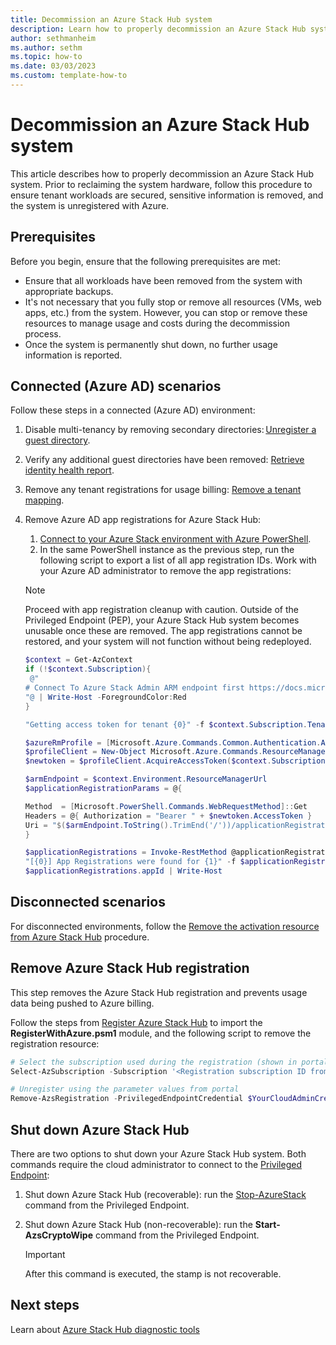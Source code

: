 ```yaml
---
title: Decommission an Azure Stack Hub system
description: Learn how to properly decommission an Azure Stack Hub system. 
author: sethmanheim
ms.author: sethm
ms.topic: how-to
ms.date: 03/03/2023
ms.custom: template-how-to
---
```


# Decommission an Azure Stack Hub system

This article describes how to properly decommission an Azure Stack Hub system. Prior to reclaiming the system hardware, follow this procedure to ensure tenant workloads are secured, sensitive information is removed, and the system is unregistered with Azure.

## Prerequisites

Before you begin, ensure that the following prerequisites are met:

- Ensure that all workloads have been removed from the system with appropriate backups.
- It's not necessary that you fully stop or remove all resources (VMs, web apps, etc.) from the system. However, you can stop or remove these resources to manage usage and costs during the decommission process.
- Once the system is permanently shut down, no further usage information is reported.

## Connected (Azure AD) scenarios

Follow these steps in a connected (Azure AD) environment:

1. Disable multi-tenancy by removing secondary directories: [Unregister a guest directory](enable-multitenancy.md#unregister-a-guest-directory).
1. Verify any additional guest directories have been removed: [Retrieve identity health report](enable-multitenancy.md#retrieve-azure-stack-hub-identity-health-report).
1. Remove any tenant registrations for usage billing: [Remove a tenant mapping](azure-stack-csp-ref-operations.md#remove-a-tenant-mapping).
1. Remove Azure AD app registrations for Azure Stack Hub:
   1. [Connect to your Azure Stack environment with Azure PowerShell](azure-stack-powershell-configure-admin.md#connect-with-azure-ad).
   1. In the same PowerShell instance as the previous step, run the following script to export a list of all app registration IDs. Work with your Azure AD administrator to remove the app registrations:

   > [!NOTE]
   > Proceed with app registration cleanup with caution. Outside of the Privileged Endpoint (PEP), your Azure Stack Hub system becomes unusable once these are removed. The app registrations cannot be restored, and your system will not function without being redeployed.

   ```powershell
   $context = Get-AzContext 
   if (!$context.Subscription){
    @" 
   # Connect To Azure Stack Admin ARM endpoint first https://docs.microsoft.com/azure-stack/operator/azure-stack-powershell-configure-admin#connect-with-azure-ad 
   "@ | Write-Host -ForegroundColor:Red 
   } 

   "Getting access token for tenant {0}" -f $context.Subscription.TenantID | Write-Host -ForegroundColor Green 

   $azureRmProfile = [Microsoft.Azure.Commands.Common.Authentication.Abstractions.AzureRmProfileProvider]::Instance.Profile 
   $profileClient = New-Object Microsoft.Azure.Commands.ResourceManager.Common.RMProfileClient($azureRmProfile) 
   $newtoken = $profileClient.AcquireAccessToken($context.Subscription.TenantID) 

   $armEndpoint = $context.Environment.ResourceManagerUrl 
   $applicationRegistrationParams = @{ 

   Method  = [Microsoft.PowerShell.Commands.WebRequestMethod]::Get 
   Headers = @{ Authorization = "Bearer " + $newtoken.AccessToken } 
   Uri = "$($armEndpoint.ToString().TrimEnd('/'))/applicationRegistrations?api-version=2014-04-01-preview" 
   } 

   $applicationRegistrations = Invoke-RestMethod @applicationRegistrationParams | Select-Object -ExpandProperty value 
   "[{0}] App Registrations were found for {1}" -f $applicationRegistrations.appId.Count, $context.Environment.Name | Write-Host -ForegroundColor Green 
   $applicationRegistrations.appId | Write-Host
   ```

## Disconnected scenarios

For disconnected environments, follow the [Remove the activation resource from Azure Stack Hub](/azure-stack/operator/azure-stack-registration#remove-the-activation-resource-from-azure-stack-hub?pivots=state-disconnected&tabs=az1%2Caz2%2Caz3%2Caz4) procedure.

## Remove Azure Stack Hub registration

This step removes the Azure Stack Hub registration and prevents usage data being pushed to Azure billing.

Follow the steps from [Register Azure Stack Hub](azure-stack-registration.md?pivots=state-connected#renew-or-change-registration) to import the **RegisterWithAzure.psm1** module, and the following script to remove the registration resource:

```powershell
# Select the subscription used during the registration (shown in portal) 
Select-AzSubscription -Subscription '<Registration subscription ID from portal>' 

# Unregister using the parameter values from portal 
Remove-AzsRegistration -PrivilegedEndpointCredential $YourCloudAdminCredential -PrivilegedEndpoint $YourPrivilegedEndpoint -RegistrationName '<Registration name from portal>' -ResourceGroupName '<Registration resource group from portal>'
```

## Shut down Azure Stack Hub

There are two options to shut down your Azure Stack Hub system. Both commands require the cloud administrator to connect to the [Privileged Endpoint](azure-stack-privileged-endpoint.md):

1. Shut down Azure Stack Hub (recoverable): run the [Stop-AzureStack](../reference/pep/Stop-AzureStack.md) command from the Privileged Endpoint.
1. Shut down Azure Stack Hub (non-recoverable): run the **Start-AzsCryptoWipe** command from the Privileged Endpoint.

   > [!IMPORTANT]
   > After this command is executed, the stamp is not recoverable.

## Next steps

Learn about [Azure Stack Hub diagnostic tools](diagnostic-log-collection.md)
